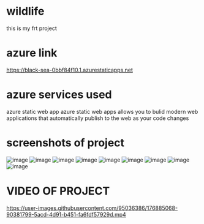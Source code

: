 # wildlife
this is my frt project

# azure link
https://black-sea-0bbf84f10.1.azurestaticapps.net

# azure services used
azure static web app azure static web apps allows you to bulid modern web applications that automatically publish to the web as your code changes


# screenshots of project
![image](https://user-images.githubusercontent.com/95036386/176670520-a9ad86f9-7579-4663-8026-24d983410755.png)
![image](https://user-images.githubusercontent.com/95036386/176670704-7d77424a-82db-4062-8392-e08569b1eef9.png)
![image](https://user-images.githubusercontent.com/95036386/176671101-3c11aec6-73bb-4596-a144-f885131dd61c.png)
![image](https://user-images.githubusercontent.com/95036386/176671160-b3e5824b-d895-414e-a6ef-234af6ec9617.png)
![image](https://user-images.githubusercontent.com/95036386/176671192-a4c2722a-d876-47e4-bf4d-8da9f4ff108b.png)
![image](https://user-images.githubusercontent.com/95036386/176671213-ce796f59-1739-4a72-a949-bb448bea95e3.png)
![image](https://user-images.githubusercontent.com/95036386/176671255-4b2c1279-b7dd-4369-b315-4ba85a64c0f4.png)
![image](https://user-images.githubusercontent.com/95036386/176671291-a6fe2cba-5529-4d68-85b0-ab41d1fe081f.png)
![image](https://user-images.githubusercontent.com/95036386/176671315-751b4848-7e63-4c5c-8074-444f663aec65.png)

# VIDEO OF PROJECT

 
https://user-images.githubusercontent.com/95036386/176885068-90381799-5acd-4d91-b451-fa6fdf57929d.mp4


